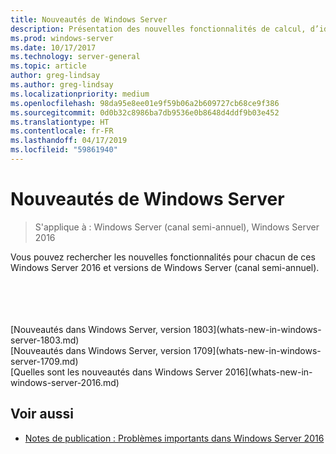 ```yaml
---
title: Nouveautés de Windows Server
description: Présentation des nouvelles fonctionnalités de calcul, d’identité, de gestion, d’automatisation, de mise en réseau, de sécurité et de stockage.
ms.prod: windows-server
ms.date: 10/17/2017
ms.technology: server-general
ms.topic: article
author: greg-lindsay
ms.author: greg-lindsay
ms.localizationpriority: medium
ms.openlocfilehash: 98da95e8ee01e9f59b06a2b609727cb68ce9f386
ms.sourcegitcommit: 0d0b32c8986ba7db9536e0b8648d4ddf9b03e452
ms.translationtype: HT
ms.contentlocale: fr-FR
ms.lasthandoff: 04/17/2019
ms.locfileid: "59861940"
---
```

# <a name="whats-new-in-windows-server"></a>Nouveautés de Windows Server

>S'applique à : Windows Server (canal semi-annuel), Windows Server 2016

Vous pouvez rechercher les nouvelles fonctionnalités pour chacun de ces Windows Server 2016 et versions de Windows Server (canal semi-annuel).  
   
<br>
<br>
<br>
<br>
[Nouveautés dans Windows Server, version 1803](whats-new-in-windows-server-1803.md)
<br>
[Nouveautés dans Windows Server, version 1709](whats-new-in-windows-server-1709.md)<BR>
[Quelles sont les nouveautés dans Windows Server 2016](whats-new-in-windows-server-2016.md)



## <a name="see-also"></a>Voir aussi  
-   [Notes de publication : Problèmes importants dans Windows Server 2016](Windows-Server-2016-GA-Release-Notes.md)  

